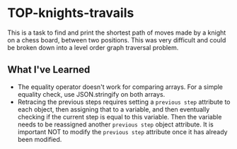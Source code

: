 # TOP-knights-travails

This is a task to find and print the shortest path of moves made by a knight on a chess board, between two positions. This was very difficult and could be broken down into a level order graph traversal problem.

## What I've Learned

- The equality operator doesn't work for comparing arrays. For a simple equality check, use JSON.stringify on both arrays.
- Retracing the previous steps requires setting a `previous step` attribute to each object, then assigning that to a variable, and then eventually checking if the current step is equal to this variable. Then the variable needs to be reassigned another `previous step` object attribute. It is important NOT to modify the `previous step` attribute once it has already been modified.

